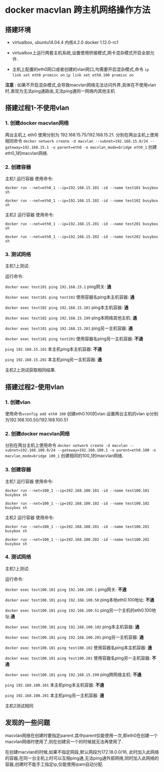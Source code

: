 # docker macvlan 跨主机网络操作方法

## 搭建环境

* virtualbox, ubuntu14.04.4 内核4.2.0 docker 1.12.0-rc1

* virtualbox上运行两套主机系统,设置使用桥接模式,网卡混杂模式开启全部允许.

* 主机上配置的eth0网口或者创建的vlan网口,均需要开启混杂模式,命令 `ip link set eth0 promisc on` `ip link set eth0.100 promisc on`

**注意** : 如果不开启混杂模式,会导致macvlan网络无法访问外界,具体在不使用vlan时,表现为无法ping通路由,无法ping通同一网络内其他主机

## 搭建过程1-不使用vlan

### 1. 创建docker macvlan网络

两台主机上 eth0 使用分别为 192.168.15.75/192.168.15.21. 分别在两台主机上使用相同命令 `docker network create -d macvlan --subnet=192.168.15.0/24 --gateway=192.168.15.1 -o parent=eth0 -o macvlan_mode=bridge eth0_1` 创建eth0_1的macvlan网络.

### 2. 创建容器

主机1 运行容器 使用命令:

`docker run --net=eth0_1 --ip=192.168.15.101 -id --name test101 busybox sh`

`docker run --net=eth0_1 --ip=192.168.15.102 -id --name test102 busybox sh`

主机2 运行容器 使用命令:

`docker run --net=eth0_1 --ip=192.168.15.201 -id --name test201 busybox sh`

`docker run --net=eth0_1 --ip=192.168.15.202 -id --name test202 busybox sh`

### 3. 测试网络

主机1上测试:

运行命令:

`docker exec test101 ping 192.168.15.1` ping网关: **通**

`docker exec test101 ping test102` 使用容器名ping本主机容器: **通**

`docker exec test102 ping 192.168.15.101` ping本主机容器: **通**

`docker exec test102 ping 192.168.15.199` ping本网络其他主机: **通**

`docker exec test101 ping 192.168.15.201` ping另一主机容器: **通**

`docker exec test101 ping test201` 使用容器名ping另一主机容器: **不通**

`ping 192.168.15.101` 本主机ping本主机容器: **不通**

`ping 192.168.15.201` 本主机ping另一主机容器: **通**

主机2上测试获取相同结果.

## 搭建过程2-使用vlan

### 1. 创建vlan

使用命令`vconfig add eth0 100` 创建eth0.100的vlan.设置两台主机的vlan ip分别为192.168.100.50/192.168.100.51

### 2. 创建docker macvlan网络

分别在两台主机上使用命令 `docker network create -d macvlan --subnet=192.168.100.0/24 --gateway=192.168.100.1 -o parent=eth0.100 -o macvlan_mode=bridge 100_1` 创建相同的100_1的macvlan网络.

### 3. 创建容器

主机1 运行容器 使用命令:

`docker run --net=100_1 --ip=192.168.100.101 -id --name test100.101 busybox sh`

`docker run --net=100_1 --ip=192.168.100.102 -id --name test100.102 busybox sh`

主机2 运行容器 使用命令:

`docker run --net=100_1 --ip=192.168.100.201 -id --name test100.201 busybox sh`

`docker run --net=100_1 --ip=192.168.100.202 -id --name test100.202 busybox sh`

### 4. 测试网络

主机1上测试:

运行命令:

`docker exec test100.101 ping 192.168.100.1` ping网关: **不通**

`docker exec test100.101 ping 192.168.100.50` ping本地eth0.100地址: **不通**

`docker exec test100.101 ping 192.168.100.51` ping另一个主机的eth0.100地址:**通**

`docker exec test100.101 ping 192.168.100.102` ping本主机容器: **通**

`docker exec test100.101 ping 192.168.100.201` ping另一主机容器: **通**

`docker exec test100.101 ping test100.102` 使用容器名ping本主机容器: **通**

`docker exec test100.101 ping test100.201` 使用容器名ping另一主机容器: **不通**

`docker exec test100.101 ping 192.168.15.199` ping跨网络主机: **不通**

`ping 192.168.100.101` 本主机ping本主机容器: **不通**

`ping 192.168.100.201` 本主机ping另一主机容器: **通**

主机2测试相同

## 发现的一些问题

macvlan网络在创建时要指定parent.其中parent仅能使用一次,即eth0在创建一个macvlan网络时使用了,则在创建另一个的时候就无法再使用了.

在创建macvlan的时候,如果不指定网段,默认网段为172.18.0.0/16, 此时加入此网络的容器,在同一台主机上时可以互相ping通,无法ping通外部网络,同时加入此网络的容器,创建时不能手工指定ip,仅能使用ipam自动分配.
